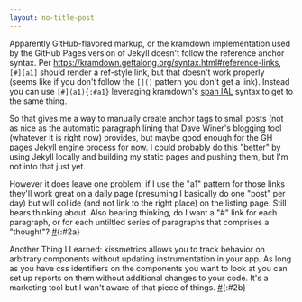```yaml
---
layout: no-title-post
---
```

Apparently GitHub-flavored markup, or the kramdown implementation used by the GitHub Pages version of Jekyll doesn't follow the reference anchor syntax. Per https://kramdown.gettalong.org/syntax.html#reference-links, `[#][a1]` should render a ref-style link, but that doesn't work properly (seems like if you don't follow the `[]()` pattern you don't get a link). Instead you can use `[#](a1){:#a1}` leveraging kramdown's [span IAL](https://kramdown.gettalong.org/syntax.html#span-ials) syntax to get to the same thing.

So that gives me a way to manually create anchor tags to small posts (not as nice as the automatic paragraph lining that Dave Winer's blogging tool (whatever it is right now) provides, but maybe good enough for the GH pages Jekyll engine process for now. I could probably do this "better" by using Jekyll locally and building my static pages and pushing them, but I'm not into that just yet.

However it does leave one problem: if I use the "a1" pattern for those links they'll work great on a daily page (presuming I basically do one "post" per day) but will collide (and not link to the right place) on the listing page. Still bears thinking about. Also bearing thinking, do I want a "#" link for each paragraph, or for each untiltled series of paragraphs that comprises a "thought"? [#](2a){:#2a}

Another Thing I Learned: kissmetrics allows you to track behavior on arbitrary components without updating instrumentation in your app. As long as you have css identifiers on the components you want to look at you can set up reports on them without additional changes to your code. It's a marketing tool but I wan't aware of that piece of things. [#](2b){:#2b}


